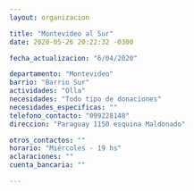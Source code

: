 ```yaml
---
layout: organizacion

title: "Montevideo al Sur"
date: 2020-05-26 20:22:32 -0300

fecha_actualizacion: "6/04/2020"

departamento: "Montevideo"
barrio: "Barrio Sur"
actividades: "Olla"
necesidades: "Todo tipo de donaciones"
necesidades_especificas: ""
telefono_contacto: "099228148"
direccion: "Paraguay 1150 esquina Maldonado"

otros_contactos: ""
horario: "Miércoles - 19 hs"
aclaraciones: ""
cuenta_bancaria: ""

---
```

